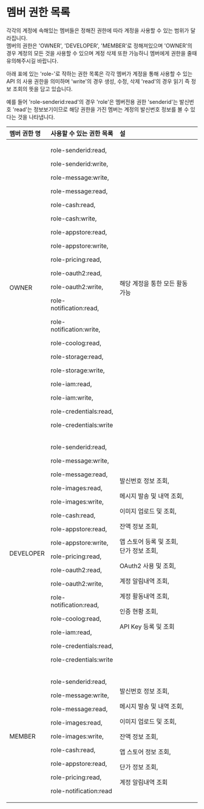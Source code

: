 # 멤버 권한 목록

각각의 계정에 속해있는 멤버들은 정해진 권한에 따라 계정을 사용할 수 있는 범위가 달라집니다.  
멤버의 권한은 'OWNER', 'DEVELOPER', 'MEMBER'로 정해져있으며 'OWNER'의 경우 계정의 모든 것을 사용할 수 있으며 계정 삭제 또한 가능하니 멤버에게 권한을 줄때 유의해주시길 바랍니다.

아래 표에 있는 'role-'로 작하는 권한 목록은 각각 멤버가 계정을 통해 사용할 수 있는 API 의 사용 권한을 의미하며 'write'의 경우 생성, 수정, 삭제 'read'의 경우 읽기 즉 정보 조회의 뜻을 담고 있습니다.

예를 들어 'role-senderid:read'의 경우 'role'은 멤버전용 권한 'senderid'는 발신번호 'read'는 정보보기이므로 해당 권한을 가진 멤버는 계정의 발신번호 정보를 볼 수 있다는 것을 나타냅니다.

<table>
  <thead>
    <tr>
      <th style="text-align:left">&#xBA64;&#xBC84; &#xAD8C;&#xD55C; &#xBA85;</th>
      <th style="text-align:left">&#xC0AC;&#xC6A9;&#xD560; &#xC218; &#xC788;&#xB294; &#xAD8C;&#xD55C; &#xBAA9;&#xB85D;</th>
      <th
      style="text-align:left">&#xC124;</th>
    </tr>
  </thead>
  <tbody>
    <tr>
      <td style="text-align:left">OWNER</td>
      <td style="text-align:left">
        <p>role-senderid:read,</p>
        <p>role-senderid:write,</p>
        <p>role-message:write,</p>
        <p>role-message:read,</p>
        <p>role-cash:read,</p>
        <p>role-cash:write,</p>
        <p>role-appstore:read,</p>
        <p>role-appstore:write,</p>
        <p>role-pricing:read,</p>
        <p>role-oauth2:read,</p>
        <p>role-oauth2:write,</p>
        <p>role-notification:read,</p>
        <p>role-notification:write,</p>
        <p>role-coolog:read,</p>
        <p>role-storage:read,</p>
        <p>role-storage:write,</p>
        <p>role-iam:read,</p>
        <p>role-iam:write,</p>
        <p>role-credentials:read,</p>
        <p>role-credentials:write</p>
      </td>
      <td style="text-align:left">&#xD574;&#xB2F9; &#xACC4;&#xC815;&#xC744; &#xD1B5;&#xD55C; &#xBAA8;&#xB4E0;
        &#xD65C;&#xB3D9; &#xAC00;&#xB2A5;</td>
    </tr>
    <tr>
      <td style="text-align:left">DEVELOPER</td>
      <td style="text-align:left">
        <p>role-senderid:read,</p>
        <p>role-message:write,</p>
        <p>role-message:read,</p>
        <p>role-images:read,</p>
        <p>role-images:write,</p>
        <p>role-cash:read,</p>
        <p>role-appstore:read,</p>
        <p>role-appstore:write,</p>
        <p>role-pricing:read,</p>
        <p>role-oauth2:read,</p>
        <p>role-oauth2:write,</p>
        <p>role-notification:read,</p>
        <p>role-coolog:read,</p>
        <p>role-iam:read,</p>
        <p>role-credentials:read,</p>
        <p>role-credentials:write</p>
      </td>
      <td style="text-align:left">
        <p>&#xBC1C;&#xC2E0;&#xBC88;&#xD638; &#xC815;&#xBCF4; &#xC870;&#xD68C;,</p>
        <p>&#xBA54;&#xC2DC;&#xC9C0; &#xBC1C;&#xC1A1; &#xBC0F; &#xB0B4;&#xC5ED; &#xC870;&#xD68C;,</p>
        <p>&#xC774;&#xBBF8;&#xC9C0; &#xC5C5;&#xB85C;&#xB4DC; &#xBC0F; &#xC870;&#xD68C;,</p>
        <p>&#xC794;&#xC561; &#xC815;&#xBCF4; &#xC870;&#xD68C;,</p>
        <p>&#xC571; &#xC2A4;&#xD1A0;&#xC5B4; &#xB4F1;&#xB85D; &#xBC0F; &#xC870;&#xD68C;,
          <br
          />&#xB2E8;&#xAC00; &#xC815;&#xBCF4; &#xC870;&#xD68C;,</p>
        <p>OAuth2 &#xC0AC;&#xC6A9; &#xBC0F; &#xC870;&#xD68C;,</p>
        <p>&#xACC4;&#xC815; &#xC54C;&#xB9BC;&#xB0B4;&#xC5ED; &#xC870;&#xD68C;,</p>
        <p>&#xACC4;&#xC815; &#xD65C;&#xB3D9;&#xB0B4;&#xC5ED; &#xC870;&#xD68C;,</p>
        <p>&#xC778;&#xC99D; &#xD604;&#xD669; &#xC870;&#xD68C;,</p>
        <p>API Key &#xB4F1;&#xB85D; &#xBC0F; &#xC870;&#xD68C;</p>
      </td>
    </tr>
    <tr>
      <td style="text-align:left">MEMBER</td>
      <td style="text-align:left">
        <p>role-senderid:read,</p>
        <p>role-message:write,</p>
        <p>role-message:read,</p>
        <p>role-images:read,</p>
        <p>role-images:write,</p>
        <p>role-cash:read,</p>
        <p>role-appstore:read,</p>
        <p>role-pricing:read,</p>
        <p>role-notification:read</p>
      </td>
      <td style="text-align:left">
        <p>&#xBC1C;&#xC2E0;&#xBC88;&#xD638; &#xC815;&#xBCF4; &#xC870;&#xD68C;,</p>
        <p>&#xBA54;&#xC2DC;&#xC9C0; &#xBC1C;&#xC1A1; &#xBC0F; &#xB0B4;&#xC5ED; &#xC870;&#xD68C;,</p>
        <p>&#xC774;&#xBBF8;&#xC9C0; &#xC5C5;&#xB85C;&#xB4DC; &#xBC0F; &#xC870;&#xD68C;,</p>
        <p>&#xC794;&#xC561; &#xC815;&#xBCF4; &#xC870;&#xD68C;,</p>
        <p>&#xC571; &#xC2A4;&#xD1A0;&#xC5B4; &#xC815;&#xBCF4; &#xC870;&#xD68C;,</p>
        <p>&#xB2E8;&#xAC00; &#xC815;&#xBCF4; &#xC870;&#xD68C;,</p>
        <p>&#xACC4;&#xC815; &#xC54C;&#xB9BC;&#xB0B4;&#xC5ED; &#xC870;&#xD68C;</p>
      </td>
    </tr>
  </tbody>
</table>

